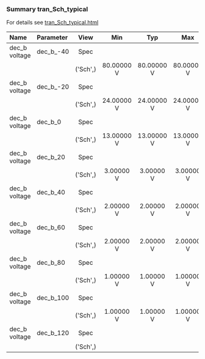 ### Summary tran_Sch_typical

For details see <a href='tran_Sch_typical.html'>tran_Sch_typical.html</a>

|**Name**|**Parameter**|**View**|**Min** | **Typ** | **Max**|
|:---|:---|:---:|:---:|:---:|:---:|
|dec_b voltage|dec\_b\_-40 | Spec |  |  |  |
| | | ('Sch',)|80.00000 V | 80.00000 V | 80.00000 V |
|dec_b voltage|dec\_b\_-20 | Spec |  |  |  |
| | | ('Sch',)|24.00000 V | 24.00000 V | 24.00000 V |
|dec_b voltage|dec\_b\_0 | Spec |  |  |  |
| | | ('Sch',)|13.00000 V | 13.00000 V | 13.00000 V |
|dec_b voltage|dec\_b\_20 | Spec |  |  |  |
| | | ('Sch',)|3.00000 V | 3.00000 V | 3.00000 V |
|dec_b voltage|dec\_b\_40 | Spec |  |  |  |
| | | ('Sch',)|2.00000 V | 2.00000 V | 2.00000 V |
|dec_b voltage|dec\_b\_60 | Spec |  |  |  |
| | | ('Sch',)|2.00000 V | 2.00000 V | 2.00000 V |
|dec_b voltage|dec\_b\_80 | Spec |  |  |  |
| | | ('Sch',)|1.00000 V | 1.00000 V | 1.00000 V |
|dec_b voltage|dec\_b\_100 | Spec |  |  |  |
| | | ('Sch',)|1.00000 V | 1.00000 V | 1.00000 V |
|dec_b voltage|dec\_b\_120 | Spec |  |  |  |
| | | ('Sch',)| |  |  |
